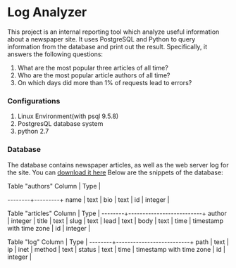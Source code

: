 # Log Analyzer
This project is an internal reporting tool which analyze useful information about a newspaper site. It uses PostgreSQL and Python to query information from the database and print out the result.  Specifically, it answers the following questions:

1. What are the most popular three articles of all time?
2. Who are the most popular article authors of all time?
3. On which days did more than 1% of requests lead to errors?

### Configurations
1. Linux Environment(with psql 9.5.8)
2. PostgresQL database system
3. python 2.7


### Database
The database contains newspaper articles, as well as the web server log for the site. You can [download it here](https://d17h27t6h515a5.cloudfront.net/topher/2016/August/57b5f748_newsdata/newsdata.zip)
Below are the snippets of the database:

Table "authors"
Column |  Type   |


--------+---------+
 name   | text    |
 bio    | text    |
 id     | integer |
 
Table "articles"
 Column |           Type           |
--------+--------------------------+
 author | integer                  |
 title  | text                     |
 slug   | text                     |
 lead   | text                     |
 body   | text                     |
 time   | timestamp with time zone |
 id     | integer                  |

 Table "log"
 Column |           Type           |
--------+--------------------------+
 path   | text                     | 
 ip     | inet                     | 
 method | text                     | 
 status | text                     | 
 time   | timestamp with time zone |
 id     | integer                  | 